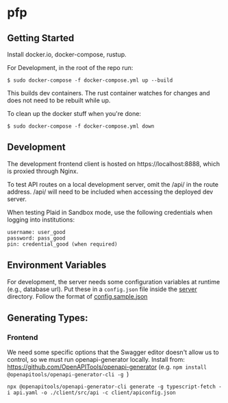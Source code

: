 # pfp

## Getting Started

Install docker.io, docker-compose, rustup.

For Development, in the root of the repo run:

```
$ sudo docker-compose -f docker-compose.yml up --build
```

This builds dev containers. The rust container watches for changes and does not need to be rebuilt while up.

To clean up the docker stuff when you're done:

```
$ sudo docker-compose -f docker-compose.yml down
```

## Development
The development frontend client is hosted on https://localhost:8888, which is proxied through Nginx.

To test API routes on a local development server, omit the /api/ in the route address. /api/ will need to be included when accessing the deployed dev server.

When testing Plaid in Sandbox mode, use the following credentials when logging into institutions:
```
username: user_good
password: pass_good
pin: credential_good (when required)
```

## Environment Variables

For development, the server needs some configuration variables at runtime (e.g., database url). Put these in a `config.json` file inside the [server](/server) directory. Follow the format of [config.sample.json](/server/config.sample.json)

## Generating Types:

### Frontend

We need some specific options that the Swagger editor doesn't allow us to control, so we must run openapi-generator
locally. Install from: https://github.com/OpenAPITools/openapi-generator (e.g. `npm install @openapitools/openapi-generator-cli -g
`)

```npx @openapitools/openapi-generator-cli generate -g typescript-fetch -i api.yaml -o ./client/src/api -c client/apiconfig.json```
